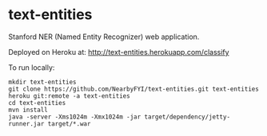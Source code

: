 text-entities
=============

Stanford NER (Named Entity Recognizer) web application.

Deployed on Heroku at: http://text-entities.herokuapp.com/classify

To run locally:

    mkdir text-entities
    git clone https://github.com/NearbyFYI/text-entities.git text-entities
    heroku git:remote -a text-entities
    cd text-entities
    mvn install
    java -server -Xms1024m -Xmx1024m -jar target/dependency/jetty-runner.jar target/*.war

